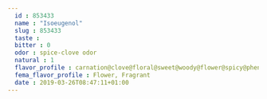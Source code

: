 ```yaml
---
  id : 853433
  name : "Isoeugenol"
  slug : 853433
  taste : 
  bitter : 0
  odor : spice-clove odor
  natural : 1
  flavor_profile : carnation@clove@floral@sweet@woody@flower@spicy@phenolic
  fema_flavor_profile : Flower, Fragrant
  date : 2019-03-26T08:47:11+01:00
---
```



